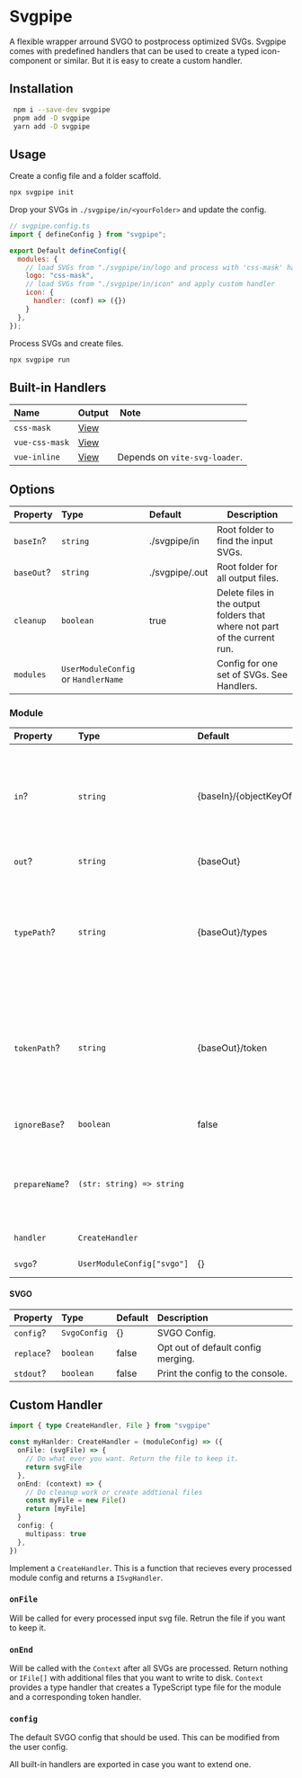 # Svgpipe

A flexible wrapper arround SVGO to postprocess optimized SVGs. Svgpipe comes with predefined handlers that can be used to create a typed icon-component or similar. But it is easy to create a custom handler.

## Installation

```bash
 npm i --save-dev svgpipe
 pnpm add -D svgpipe
 yarn add -D svgpipe
```

## Usage

Create a config file and a folder scaffold.

```bash
npx svgpipe init
```

Drop your SVGs in `./svgpipe/in/<yourFolder>` and update the config.

```JavaScript
// svgpipe.config.ts
import { defineConfig } from "svgpipe";

export Default defineConfig({
  modules: {
    // load SVGs from "./svgpipe/in/logo and process with 'css-mask' handler"
    logo: "css-mask",
    // load SVGs from "./svgpipe/in/icon" and apply custom handler
    icon: {
      handler: (conf) => ({})
    }
  },
});

```

Process SVGs and create files.

```bash
npx svgpipe run
```

## Built-in Handlers

| Name           | Output                                                                                                       |  Note                         |
| :------------- | :----------------------------------------------------------------------------------------------------------- | :---------------------------- |
| `css-mask`     | [View](https://github.com/niklas-may/svgpipe/tree/main/src/handler/__test__/snapshots/css-mask.css.txt)      |                               |
| `vue-css-mask` | [View](https://github.com/niklas-may/svgpipe/tree/main/src/handler/__test__/snapshots/vue-css-mask.vue.txt)  |                               |
| `vue-inline`   | [View](https://github.com/niklas-may/svgpipe/tree/main/src/handler/__test__/snapshots/vue-inline.vue.txt)    | Depends on `vite-svg-loader`. |

## Options

| Property   | Type                                | Default        | Description                                                                |
| :--------- | :---------------------------------- | :------------- | -------------------------------------------------------------------------- |
| `baseIn`?  | `string`                            | ./svgpipe/in   | Root folder to find the input SVGs.                                        |
| `baseOut`? | `string`                            | ./svgpipe/.out | Root folder for all output files.                                          |
| `cleanup`  | `boolean`                           | true           | Delete files in the output folders that where not part of the current run. |
| `modules`  | `UserModuleConfig` or `HandlerName` |                | Config for one set of SVGs. See Handlers.                                  |

### Module

| Property       | Type                       | Default                      |  Description                                                                                    |
| :------------- | :------------------------- | :--------------------------- | :---------------------------------------------------------------------------------------------- |
| `in`?          | `string`                   | {baseIn}/{objectKeyOfModule} | Folder where the SVGs for this module are. If undefined, the module key will be used.           |
| `out`?         | `string`                   | {baseOut}                    | Folder for ouput.                                                                               |
| `typePath`?    | `string`                   | {baseOut}/types              | Folder for the TypeScript type file. This has a type with all the SVG names as string literals. |
| `tokenPath`?   | `string`                   | {baseOut}/token              | Folder for the TypeScript token file. This has a variable with an array with all SVG names.     |
| `ignoreBase`?  | `boolean`                  | false                        | Don't prepend the base path.                                                                    |
| `prepareName`? | `(str: string) => string`  |                              | Modify the SVG file name. The name will be used for types, classes e.g.                         |
| `handler`      | `CreateHandler`            |                              | The actual SVG handle.                                                                          |
| `svgo`?        | `UserModuleConfig["svgo"]` | {}                           | SVGO Options.                                                                                   |

#### SVGO

| Property   | Type         | Default | Description                        |
| :--------- | :----------- | :------ | :--------------------------------- |
| `config`?  | `SvgoConfig` | {}      | SVGO Config.                       |
| `replace`? | `boolean`    | false   | Opt out of default config merging. |
| `stdout`?  | `boolean`    | false   | Print the config to the console.   |

## Custom Handler

```TypeScript
import { type CreateHandler, File } from "svgpipe"

const myHanlder: CreateHandler = (moduleConfig) => ({
  onFile: (svgFile) => {
    // Do what ever you want. Return the file to keep it.
    return svgFile
  },
  onEnd: (context) => {
    // Do cleanup work or create addtional files
    const myFile = new File()
    return [myFile]
  }
  config: {
    multipass: true
  },
})
```

Implement a `CreateHandler`. This is a function that recieves every processed module config and returns a `ISvgHandler`.

### `onFile`

Will be called for every processed input svg file. Retrun the file if you want to keep it.

### `onEnd`

Will be called with the `Context` after all SVGs are processed. Return nothing or `IFile[]` with additional files that you want to write to disk. `Context` provides a type handler that creates a TypeScript type file for the module and a corresponding token handler.

### `config`

The default SVGO config that should be used. This can be modified from the user config.

All built-in handlers are exported in case you want to extend one.
